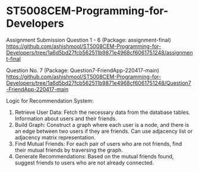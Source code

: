 # ST5008CEM-Programming-for-Developers
Assignment Submission
Question 1 - 6 (Package: assignment-final)
https://github.com/ashishmool/ST5008CEM-Programming-for-Developers/tree/1a6d5bd27fcb562511b9871e4968cf6061751248/assignment-final


Question No. 7 (Package: Question7-FriendApp-220417-main)
https://github.com/ashishmool/ST5008CEM-Programming-for-Developers/tree/1a6d5bd27fcb562511b9871e4968cf6061751248/Question7-FriendApp-220417-main


Logic for Recommendation System:
1.	Retrieve User Data: Fetch the necessary data from the database tables. Information about users and their friends.
2.	Build Graph: Construct a graph where each user is a node, and there is an edge between two users if they are friends. Can use adjacency list or adjacency matrix representation.
3.	Find Mutual Friends: For each pair of users who are not friends, find their mutual friends by traversing the graph.
4.	Generate Recommendations: Based on the mutual friends found, suggest friends to users who are not already connected.

